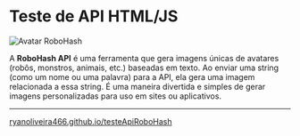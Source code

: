 # Teste de API HTML/JS

<img src="https://robohash.org/robot.png?size=200x200" alt="Avatar RoboHash"/>

A **RoboHash API** é uma ferramenta que gera imagens únicas de avatares (robôs, monstros, animais, etc.) baseadas em texto. Ao enviar uma string (como um nome ou uma palavra) para a API, ela gera uma imagem relacionada a essa string. É uma maneira divertida e simples de gerar imagens personalizadas para uso em sites ou aplicativos.

---

[ryanoliveira466.github.io/testeApiRoboHash](https://ryanoliveira466.github.io/testeApiRoboHash/)
